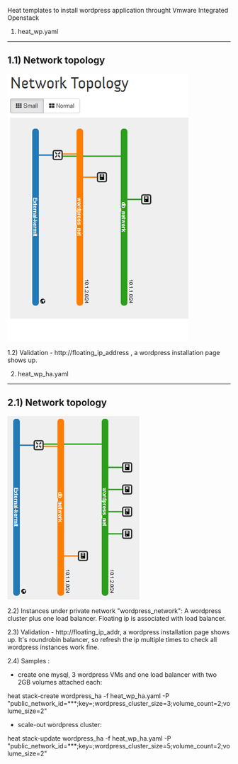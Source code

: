 Heat templates to install wordpress application throught Vmware Integrated Openstack 

1) heat_wp.yaml
------------------------------------------------------

1.1) Network topology
------------------------------------------------------
![heat_wp](https://raw.githubusercontent.com/zhangc119/vio-utils/master/heat/doc-images/heat_wp.tiff)

1.2) Validation - http://floating_ip_address , a wordpress installation page shows up.

2) heat_wp_ha.yaml
------------------------------------------------------

2.1) Network topology
------------------------------------------------------
![heat_wp_ha](https://raw.githubusercontent.com/zhangc119/vio-utils/master/heat/doc-images/heat_wp_ha.tiff)

2.2) Instances under private network "wordpress_network":
A wordpress cluster plus one load balancer. Floating ip is associated with load balancer.

2.3) Validation - http://floating_ip_addr, a wordpress installation page shows up. It's roundrobin balancer, so refresh the ip multiple times to check all wordpress instances work fine. 

2.4) Samples :

- create one mysql, 3 wordpress VMs and one load balancer with two 2GB volumes attached each:

heat stack-create wordpress_ha -f heat_wp_ha.yaml -P "public_network_id=***;key=;wordpress_cluster_size=3;volume_count=2;volume_size=2"

- scale-out wordpress cluster:

heat stack-update wordpress_ha -f heat_wp_ha.yaml -P "public_network_id=***;key=;wordpress_cluster_size=5;volume_count=2;volume_size=2"

